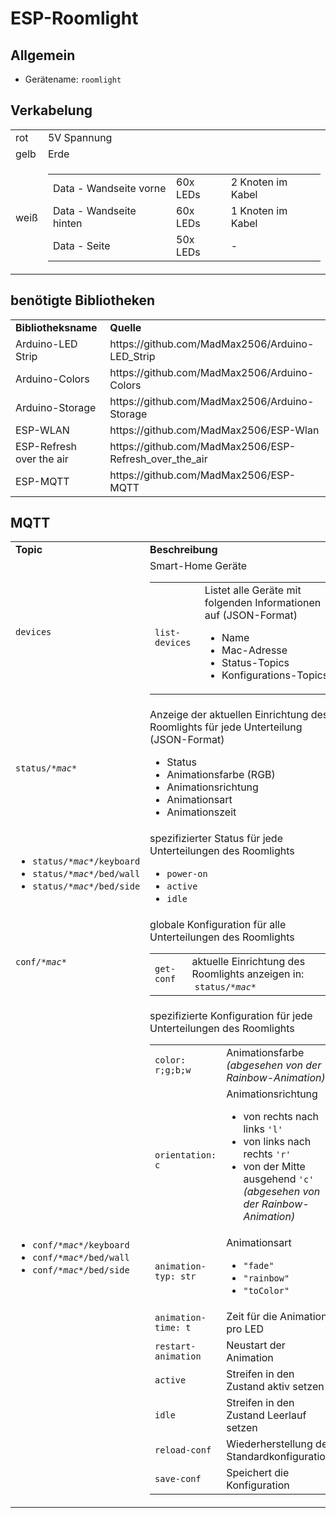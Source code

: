 # ESP-Roomlight

## Allgemein
<ul>
  <li>Gerätename: <code>roomlight</code></li>
</ul>

<h2>Verkabelung</h2>

<table>
    <tr>
        <td>rot</td>
        <td>5V Spannung</td>
    </tr>
    <tr>
        <td>gelb</td>
        <td>Erde</td>
    </tr>
    <tr>
        <td>weiß</td>
        <td>
            <table>
                <tr>
                    <td>Data - Wandseite vorne</td>
                    <td>60x LEDs</td>
                    <td>2 Knoten im Kabel</td>
                </tr>
                <tr>
                    <td>Data - Wandseite hinten</td>
                    <td>60x LEDs</td>
                    <td>1 Knoten im Kabel</td>
                </tr>
                <tr>
                    <td>Data - Seite</td>
                    <td>50x LEDs</td>
                    <td>-</td>
                </tr>
            </table>
        </td>
    </tr>
</table>

<h2>benötigte Bibliotheken</h2>

<table>
  <tr>
    <td>
      <b>Bibliotheksname</b>
    </td>
    <td>
      <b>Quelle</b>
    </td>
  </tr>

  <tr>
    <td>
      Arduino-LED Strip
    </td>
    <td>
      https://github.com/MadMax2506/Arduino-LED_Strip
    </td>
  </tr>

  <tr>
    <td>
      Arduino-Colors
    </td>
    <td>
      https://github.com/MadMax2506/Arduino-Colors
    </td>
  </tr>

  <tr>
    <td>
      Arduino-Storage
    </td>
    <td>
      https://github.com/MadMax2506/Arduino-Storage
    </td>
  </tr>

  <tr>
    <td>
      ESP-WLAN
    </td>
    <td>
      https://github.com/MadMax2506/ESP-Wlan
    </td>
  </tr>

  <tr>
    <td>
      ESP-Refresh over the air
    </td>
    <td>
      https://github.com/MadMax2506/ESP-Refresh_over_the_air
    </td>
  </tr>

  <tr>
    <td>
      ESP-MQTT
    </td>
    <td>
      https://github.com/MadMax2506/ESP-MQTT
    </td>
  </tr>
</table>

<h2>MQTT</h2>

<table>
  <tr>
    <td>
      <b>Topic</b>
    </td>
    <td>
      <b>Beschreibung</b>
    </td>
  </tr>

  <tr>
    <td>
      <code>devices</code>
    </td>
    <td>
      Smart-Home Geräte
      <table>
        <tr>
          <td><code>list-devices</code></td>
          <td>            
            Listet alle Geräte mit folgenden Informationen auf (JSON-Format)
            <ul>
              <li>Name</li>
              <li>Mac-Adresse</li>
              <li>Status-Topics</li>
              <li>Konfigurations-Topics</li>
            </ul>
          </td>
        </tr>
      </table>
    </td>
  </tr>

  <tr>
    <td><code>status/<i>*mac*</i></code></td>
    <td>
      Anzeige der aktuellen Einrichtung des Roomlights für jede Unterteilung (JSON-Format)
      <ul>
        <li>Status</li>
        <li>Animationsfarbe (RGB)</li>
        <li>Animationsrichtung</li>
        <li>Animationsart</li>
        <li>Animationszeit</li>
      </ul>
    </td>
  </tr>

  <tr>
    <td>
        <ul>
            <li><code>status/<i>*mac*</i>/keyboard</code></li>
            <li><code>status/<i>*mac*</i>/bed/wall</code></li>
            <li><code>status/<i>*mac*</i>/bed/side</code></li>
        </ul>
    </td>
    <td>
      spezifizierter Status für jede Unterteilungen des Roomlights
      <ul>
        <li><code>power-on</code></li>
        <li><code>active</code></li>
        <li><code>idle</code></li>
      </ul>
    </td>
  </tr>

  <tr>
    <td><code>conf/<i>*mac*</i></code></td>
    <td>
      globale Konfiguration für alle Unterteilungen des Roomlights
      <table>
        <tr>
          <td><code>get-conf</code></td>
          <td>
            aktuelle Einrichtung des Roomlights anzeigen in: &nbsp<code>status/<i>*mac*</i></code>
          </td>
        </tr>
      </table>
    </td>
  </tr>

  <tr>
    <td>
         <ul>
            <li><code>conf/<i>*mac*</i>/keyboard</code></li>
            <li><code>conf/<i>*mac*</i>/bed/wall</code></li>
            <li><code>conf/<i>*mac*</i>/bed/side</code></li>
        </ul>
    </td>
    <td>
      spezifizierte Konfiguration für jede Unterteilungen des Roomlights
      <table>
        <tr>
          <td><code>color: r;g;b;w</code></td>
          <td>Animationsfarbe <i>(abgesehen von der Rainbow-Animation)</i></td>
        </tr>
        <tr>
          <td><code>orientation: c</code></td>
          <td>
            Animationsrichtung
            <ul>
              <li>von rechts nach links <code>'l'</code></li>
              <li>von links nach rechts <code>'r'</code></li>
              <li>von der Mitte ausgehend <code>'c'</code> <br> <i>(abgesehen von der Rainbow-Animation)</i></li>
            </ul>
          </td>
        </tr>
        <tr>
          <td>
            <code>animation-typ: str</code>
          </td>
          <td>
            Animationsart
            <ul>
              <li><code>"fade"</code></li>
              <li><code>"rainbow"</code></li>
              <li><code>"toColor"</code> <i></i></li>
            </ul>
          </td>
        </tr>
        <tr>
          <td>
            <code>animation-time: t</code>
          </td>
          <td>
            Zeit für die Animation pro LED
          </td>
        </tr>
        <tr>
          <td>
            <code>restart-animation</code>
          </td>
          <td>
            Neustart der Animation
          </td>
         </tr>
         <tr>
          <td>
            <code>active</code>
           </td>
          <td>
            Streifen in den Zustand aktiv setzen
           </td>
        </tr>
         <tr>
          <td>
            <code>idle</code>
           </td>
          <td>
            Streifen in den Zustand Leerlauf setzen
           </td>
        </tr>
        <tr>
          <td>
            <code>reload-conf</code>
          </td>
          <td>
            Wiederherstellung der Standardkonfiguration
          </td>
        </tr>
        <tr>
          <td>
            <code>save-conf</code>
          </td>
          <td>
            Speichert die Konfiguration
          </td>
        </tr>
      </table>
    </td>
  </tr>
</table>
